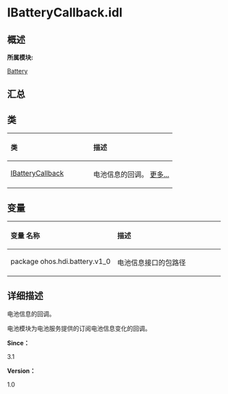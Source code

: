 # IBatteryCallback.idl<a name="ZH-CN_TOPIC_0000001343321017"></a>

## **概述**<a name="section10100552083932"></a>

**所属模块:**

[Battery](battery.md)

## **汇总**<a name="section301751369083932"></a>

## 类<a name="nested-classes"></a>

<a name="table813902270083932"></a>
<table><thead align="left"><tr id="row719992579083932"><th class="cellrowborder" valign="top" width="50%" id="mcps1.1.3.1.1"><p id="p1385185703083932"><a name="p1385185703083932"></a><a name="p1385185703083932"></a>类</p>
</th>
<th class="cellrowborder" valign="top" width="50%" id="mcps1.1.3.1.2"><p id="p1391479256083932"><a name="p1391479256083932"></a><a name="p1391479256083932"></a>描述</p>
</th>
</tr>
</thead>
<tbody><tr id="row854112271083932"><td class="cellrowborder" valign="top" width="50%" headers="mcps1.1.3.1.1 "><p id="p1530309858083931"><a name="p1530309858083931"></a><a name="p1530309858083931"></a><a href="interface_i_battery_callback.md">IBatteryCallback</a></p>
</td>
<td class="cellrowborder" valign="top" width="50%" headers="mcps1.1.3.1.2 "><p id="p1184958651083931"><a name="p1184958651083931"></a><a name="p1184958651083931"></a>电池信息的回调。 <a href="interface_i_battery_callback.md">更多...</a></p>
</td>
</tr>
</tbody>
</table>

## 变量<a name="var-members"></a>

<a name="table79279860083932"></a>
<table><thead align="left"><tr id="row182689326083932"><th class="cellrowborder" valign="top" width="50%" id="mcps1.1.3.1.1"><p id="p481581063083932"><a name="p481581063083932"></a><a name="p481581063083932"></a>变量 名称</p>
</th>
<th class="cellrowborder" valign="top" width="50%" id="mcps1.1.3.1.2"><p id="p980338099083932"><a name="p980338099083932"></a><a name="p980338099083932"></a>描述</p>
</th>
</tr>
</thead>
<tbody><tr id="row891496884083932"><td class="cellrowborder" valign="top" width="50%" headers="mcps1.1.3.1.1 "><p id="p14796448172411"><a name="p14796448172411"></a><a name="p14796448172411"></a>package ohos.hdi.battery.v1_0</p>
</td>
<td class="cellrowborder" valign="top" width="50%" headers="mcps1.1.3.1.2 "><p id="p346903012185"><a name="p346903012185"></a><a name="p346903012185"></a>电池信息接口的包路径</p>
</td>
</tr>
</tbody>
</table>

## **详细描述**<a name="section2025610338083932"></a>

电池信息的回调。

电池模块为电池服务提供的订阅电池信息变化的回调。

**Since：**

3.1

**Version：**

1.0


